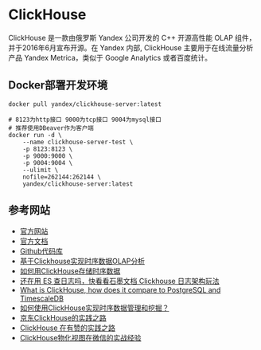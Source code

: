 # ClickHouse

ClickHouse 是一款由俄罗斯 Yandex 公司开发的 C++ 开源高性能 OLAP 组件，并于2016年6月宣布开源。在 Yandex 内部, ClickHouse 主要用于在线流量分析产品 Yandex Metrica，类似于 Google Analytics 或者百度统计。

## Docker部署开发环境

```shell
docker pull yandex/clickhouse-server:latest

# 8123为http接口 9000为tcp接口 9004为mysql接口
# 推荐使用DBeaver作为客户端
docker run -d \
    --name clickhouse-server-test \
    -p 8123:8123 \
    -p 9000:9000 \
    -p 9004:9004 \
    --ulimit \
    nofile=262144:262144 \
    yandex/clickhouse-server:latest
```

## 参考网站

- [官方网站](https://clickhouse.com/)
- [官方文档](https://clickhouse.com/docs/zh/)
- [Github代码库](https://github.com/ClickHouse/ClickHouse)
- [基于Clickhouse实现时序数据OLAP分析](http://events.jianshu.io/p/27ba5246df88)
- [如何用ClickHouse存储时序数据](https://www.yisu.com/zixun/528760.html)
- [还在用 ES 查日志吗，快看看石墨文档 Clickhouse 日志架构玩法](https://www.infoq.cn/article/u3z3dQubLIgxTKsgFCQC)
- [What is ClickHouse, how does it compare to PostgreSQL and TimescaleDB](https://www.timescale.com/blog/what-is-clickhouse-how-does-it-compare-to-postgresql-and-timescaledb-and-how-does-it-perform-for-time-series-data/)
- [如何使用ClickHouse实现时序数据管理和挖掘？](https://segmentfault.com/a/1190000038850846)
- [京东ClickHouse的实践之路](https://www.modb.pro/db/223781)
- [ClickHouse 在有赞的实践之路](https://tech.youzan.com/clickhouse-zai-you-zan-de-shi-jian-zhi-lu/)
- [ClickHouse物化视图在微信的实战经验](https://www.modb.pro/db/70716)
